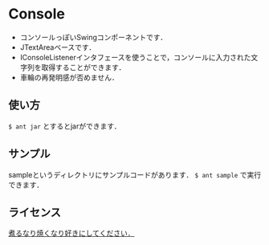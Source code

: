 Console
=======
- コンソールっぽいSwingコンポーネントです．
- JTextAreaベースです．
- IConsoleListenerインタフェースを使うことで，コンソールに入力された文字列を取得することができます．
- 車輪の再発明感が否めません．

使い方
-----
`$ ant jar` とするとjarができます．

サンプル
-------
sampleというディレクトリにサンプルコードがあります．
`$ ant sample` で実行できます．

ライセンス
--------
[煮るなり焼くなり好きにしてください．](http://www.kmonos.net/nysl/)
